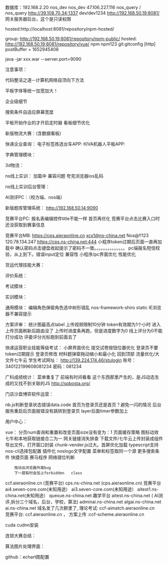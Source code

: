 数据库：192.168.2.20  nos_dev nos_dev
47.106.227.116 nos_query / nos_query
http://39.108.70.34:1337   dev/dev1234
http://192.168.50.19:8081/
网关服务器后台，这个是只读权限

hosted:http://localhost:8081/repository/npm-hosted/

group: http://192.168.50.19:8081/repository/npm-public/
hosted: http://192.168.50.19:8081/repository/vue/
npm npm123
git:gitconfig [http]
	postBuffer = 1652945408

 java -jar xxx.war  --server.port=9090   

注意事项：

代码整洁之道--计算机网络自顶向下方法


平板字体等统一加宽加大！



企业级细节

搜索条件自适应屏幕宽度

平板开始作业的才开启定时器
看板细节优化


新版物流大赛：(含数据看板)

快递企业查询：
电子标签拣选台车APP:
KIVA机器人平板APP:

字典管理模块：

3d物流：


ns线上实训：
加载中
兼容问题
夸克浏览器ios乱码

ns线上实训后台管理：


AI测评PC：（校方端、nos端）

新版题库管理系统：
http://192.168.50.14:9090


竞赛平台PC:
报名表编辑控件title不能一样
首页再优化
竞赛平台点击比赛入口时还没获取到赛事信息

竞赛平台MB:
https://cps.aieraonline.cn
xcx1@ns-china.net
Nos@!!123 
120.78.134.247
https://cps.ns-china.net:444
小程序token过期后页面一直再加载中
确认密码点击键盘收起提示了密码不一致。。。。。。。。。。。。。。
pc端报名短信校验，从上到下。错误input定位
兼容性
小程序/pc界面优化
性能优化

货运代理技能大赛：


评价系统：

考试模块：

实训模块：

通用模块：
编辑角色弹窗角色选中树形错乱  nos-framework-shiro  static
IE浏览器不兼容提示

方案评审：
统计图最高点label
上传视频限制10分钟
token有效期为1个小时
进入上传页面刷新后路由没了
上传时进度条再跑，但是进度数字为0
线上评分为0不能打分成功
评委评分光标跑到前面去了


快递运营职业技能等级考试：
小屏界面优化
提交试卷按钮位置优化
登录页不要token过期提示
登录页修改
材料题弹窗拖动缩小和最小化
回到顶部
流量优化/大文件七牛云
学生考试网址：
http://139.224.174.46/stulogin
账号：340122199608081234   密码：081234



广科成绩统计：
菜单重复了
前端有时间看看 这个东西那里产生的，是JS动态生成的又找不到关联的JS
http://spbosta.org/

门店沙盘博弈软件运营：


nb.js判断登录状态错误data.code
首页为登录页还是首页？避免一闪的情况
后台服务重启后页面报错没有跳转到登录页
layer后面timer参数加上

用户中心：

vue：
分页num查询和重置和改变页面size没有变为：1
页面缓存策略
图标动效
七牛和本地获取链接合二为一
网关链接消失排查
下载文件/七牛云上传封装成组件
导出文件，打开窗口封装
chunk-vender.js过大。首屏优化加载
typescript支持
nos-cli选择包配置
插件化
noslogo文字配置
菜单和标签取同一个源
更多搜索条件
快捷页面
赛马程序
网络错位判断


```
	拖动出浏览器外面bug
	下一题有时会加上forbidden	class
```



ccf.aieraonline.cn  (竞赛平台)
cps.ns-china.net (cps.aieraonline.cn) 竞赛平台
ai4.seven-core.com(未知用途）
ai3.seven-core.com(未知用途）
aitest1.ns-china.net(未知用途）
quexue.ns-china.net  趣学平台
aitest.ns-china.net ( AI测评,拆分三个域名，后台，学校，算法)
adminai.ns-china.net 
algai.ns-china.net
ai.ns-china.net
域名发了几次群里了, 理论考试:  ccf-aimatch.aieraonline.cn    
竞赛平台:  ccf.aieraonline.cn  ，
方案上传 :ccf-scheme.aieraonline.cn  


cuda cudnn安装

连锁大赛总结：


算法图片处理界面：




github：echart图配置
